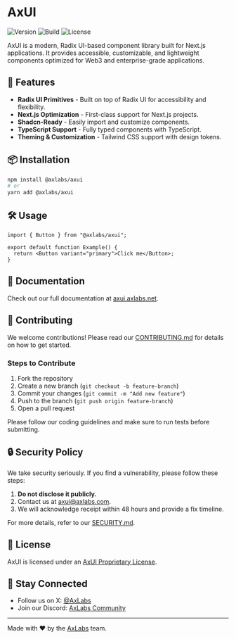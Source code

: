 # AxUI

![Version](https://img.shields.io/github/v/release/axlabs/axui?include_prereleases&label=version)
![Build](https://img.shields.io/github/actions/workflow/status/axlabs/axui/ci.yml)
![License](https://img.shields.io/badge/license-AxUI%20Proprietary%20License-blue)

AxUI is a modern, Radix UI-based component library built for Next.js applications. It provides accessible, customizable, and lightweight components optimized for Web3 and enterprise-grade applications.

## 🚀 Features

- **Radix UI Primitives** - Built on top of Radix UI for accessibility and flexibility.
- **Next.js Optimization** - First-class support for Next.js projects.
- **Shadcn-Ready** - Easily import and customize components.
- **TypeScript Support** - Fully typed components with TypeScript.
- **Theming & Customization** - Tailwind CSS support with design tokens.

## 📦 Installation

```sh
npm install @axlabs/axui
# or
yarn add @axlabs/axui
```

## 🛠️ Usage

```tsx
import { Button } from "@axlabs/axui";

export default function Example() {
  return <Button variant="primary">Click me</Button>;
}
```

## 📖 Documentation

Check out our full documentation at [axui.axlabs.net](https://axui.axlabs.net).

## 🤝 Contributing

We welcome contributions! Please read our [CONTRIBUTING.md](CONTRIBUTING.md) for details on how to get started.

### Steps to Contribute

1. Fork the repository
2. Create a new branch (`git checkout -b feature-branch`)
3. Commit your changes (`git commit -m "Add new feature"`)
4. Push to the branch (`git push origin feature-branch`)
5. Open a pull request

Please follow our coding guidelines and make sure to run tests before submitting.

## 🔒 Security Policy

We take security seriously. If you find a vulnerability, please follow these steps:

1. **Do not disclose it publicly.**
2. Contact us at [axui@axlabs.com](mailto:axui@axlabs.com).
3. We will acknowledge receipt within 48 hours and provide a fix timeline.

For more details, refer to our [SECURITY.md](SECURITY.md).

## 📜 License

AxUI is licensed under an [AxUI Proprietary License](LICENSE.md).

## 📮 Stay Connected

- Follow us on X: [@AxLabs](https://x.com/ax_labs)
- Join our Discord: [AxLabs Community](https://discord.axlabs.com)

---

Made with ❤️ by the [AxLabs](https://axlabs.com) team.
